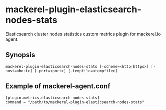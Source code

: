 mackerel-plugin-elasticsearch-nodes-stats
===

Elasticsearch cluster nodes statistics custom metrics plugin for mackerel.io agent.

## Synopsis

```
mackerel-plugin-elasticsearch-nodes-stats [-scheme=<http|https>] [-host=<host>] [-port=<port>] [-tempfile=<tempfile>]
```

## Example of mackerel-agent.conf

```
[plugin.metrics.elasticsearch-nodes-stats]
command = "/path/to/mackerel-plugin-elasticsearch-nodes-stats"
```
